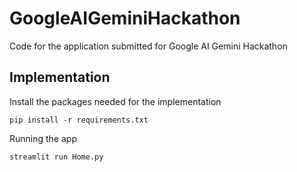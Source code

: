 # GoogleAIGeminiHackathon
Code for the application submitted for Google AI Gemini Hackathon

## Implementation

Install the packages needed for the implementation
```
pip install -r requirements.txt
```

Running the app
```
streamlit run Home.py
```
